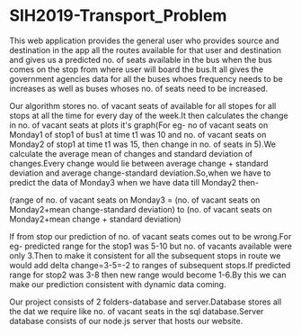 # SIH2019-Transport_Problem

This web application provides the general user who provides source and destination in the app all the routes available for that user and destination and gives us a predicted no. of seats available in the bus when the bus comes on the stop from where user will board the bus.It all gives the government agencies data for all the buses whoes frequency needs to be increases as well as buses whoses no. of seats need to be increased.

Our algorithm stores no. of vacant seats of available for all stopes for all stops at all the time for every day of the week.It then calculates the change in no. of vacant seats at plots it's graph(For eg- no of vacant seats on Monday1 of stop1 of bus1 at time t1 was 10 and no. of vacant seats on Monday2 of stop1 at time t1 was 15, then change in no. of seats in 5).We calculate the average mean of changes and standard deviation of changes.Every change would lie between average change + standard deviation and average change-standard deviation.So,when we have to predict the data of Monday3 when we have data till Monday2 then-

(range of no. of vacant seats on Monday3 = (no. of vacant seats on Monday2+mean change-standard deviation) to (no. of vacant seats on Monday2+mean change + standard deviation)

If from stop our prediction of no. of vacant seats comes out to be wrong.For eg- predicted range for the stop1 was 5-10 but no. of vacants available were only 3.Then to make it consistent for all the subsequent stops in route we would add delta change=3-5=-2 to ranges of subsequent stops.If predicted range for stop2 was 3-8 then new range would become 1-6.By this we can make our prediction consistent with dynamic data coming.

Our project consists of 2 folders-database and server.Database stores all the dat we require like no. of vacant seats in the sql database.Server database consists of our node.js server that hosts our website.
